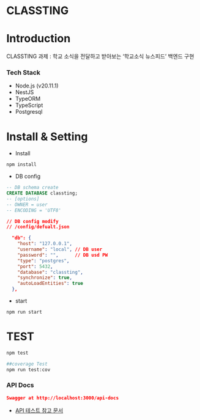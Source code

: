 # CLASSTING

# Introduction

CLASSTING 과제 : 학교 소식을 전달하고 받아보는 ‘학교소식 뉴스피드’ 백엔드 구현

### Tech Stack

- Node.js (v20.11.1)
- NestJS
- TypeORM
- TypeScript
- Postgresql

# Install & Setting

- Install

```bash
npm install

```

- DB config

```sql
-- DB schema create
CREATE DATABASE classting; 
-- [options] 
-- OWNER = user 
-- ENCODING = 'UTF8'

```

```json
// DB config modify
// /config/defualt.json

  "db": {
    "host": "127.0.0.1",
    "username": "local", // DB user
    "password": "",      // DB usd PW
    "type": "postgres",
    "port": 5432,
    "database": "classting",
    "synchronize": true,
    "autoLoadEntities": true
  },
```

- start

```bash
npm run start
```

# TEST

```bash
npm test

##coverage Test
npm run test:cov
```

### API Docs

```json
Swagger at http://localhost:3000/api-docs
```

- [API 테스트 참고 문서](https://github.com/Yeom-YungIn/Classting/tree/master/docs)